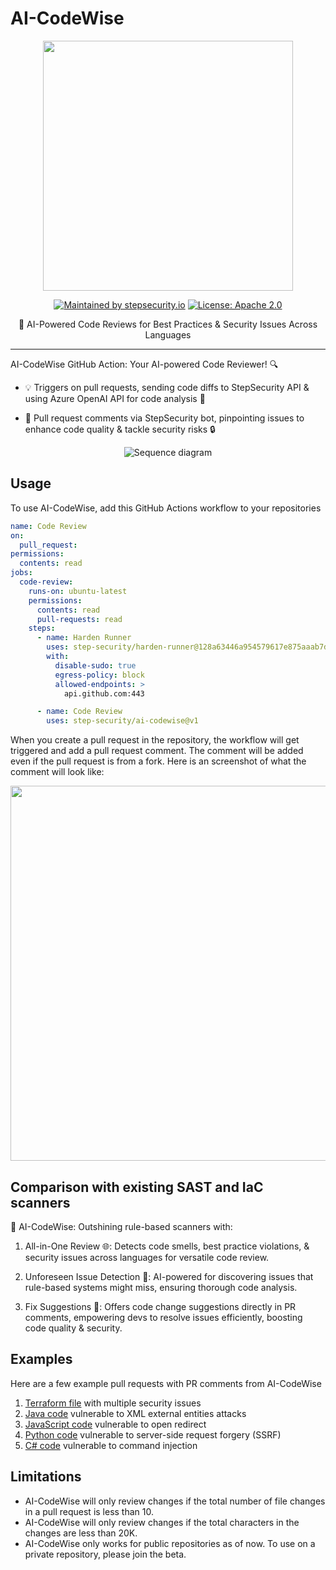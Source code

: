 # AI-CodeWise

<p align="center">
  <img  src="images/banner.png" width="400">
</p>

<div align="center">

[![Maintained by stepsecurity.io](https://img.shields.io/badge/maintained%20by-stepsecurity.io-blueviolet)](https://stepsecurity.io/?utm_source=github&utm_medium=organic_oss&utm_campaign=ai-codewise)
[![License: Apache 2.0](https://img.shields.io/badge/License-Apache%202.0-blue.svg)](https://raw.githubusercontent.com/step-security/ai-codewise/main/LICENSE)

</div>

<p align="center">
🦉 AI-Powered Code Reviews for Best Practices & Security Issues Across Languages
</p>

---

AI-CodeWise GitHub Action: Your AI-powered Code Reviewer! 🔍

- 💡 Triggers on pull requests, sending code diffs to StepSecurity API & using Azure OpenAI API for code analysis 🧠

- 📝 Pull request comments via StepSecurity bot, pinpointing issues to enhance code quality & tackle security risks 🔒

<p align="center">
  <img src="images/sequence-diagram.png" alt="Sequence diagram">
</p>

## Usage

To use AI-CodeWise, add this GitHub Actions workflow to your repositories

```yaml
name: Code Review
on:
  pull_request:
permissions:
  contents: read
jobs:
  code-review:
    runs-on: ubuntu-latest
    permissions:
      contents: read
      pull-requests: read
    steps:
      - name: Harden Runner
        uses: step-security/harden-runner@128a63446a954579617e875aaab7d2978154e969 # v2.4.0
        with:
          disable-sudo: true
          egress-policy: block
          allowed-endpoints: >
            api.github.com:443            

      - name: Code Review
        uses: step-security/ai-codewise@v1
```

When you create a pull request in the repository, the workflow will get triggered and add a pull request comment. The comment will be added even if the pull request is from a fork. Here is an screenshot of what the comment will look like:

<p align="center">
<img src="images/sample-code-comment.png" width="600">
</p>

## Comparison with existing SAST and IaC scanners

🌟 AI-CodeWise: Outshining rule-based scanners with:

1. All-in-One Review 🌐: Detects code smells, best practice violations, & security issues across languages for versatile code review.

2. Unforeseen Issue Detection 🎯: AI-powered for discovering issues that rule-based systems might miss, ensuring thorough code analysis.

3. Fix Suggestions 🔧: Offers code change suggestions directly in PR comments, empowering devs to resolve issues efficiently, boosting code quality & security.

## Examples

Here are a few example pull requests with PR comments from AI-CodeWise

1.	[Terraform file](https://github.com/step-security/ai-codewise-demo/pull/2) with multiple security issues
2.	[Java code](https://github.com/step-security/ai-codewise-demo/pull/5) vulnerable to XML external entities attacks
3.	[JavaScript code](https://github.com/step-security/ai-codewise-demo/pull/3) vulnerable to open redirect
4.	[Python code](https://github.com/step-security/ai-codewise-demo/pull/4) vulnerable to server-side request forgery (SSRF)
5.	[C# code](https://github.com/step-security/ai-codewise-demo/pull/1) vulnerable to command injection


## Limitations

- AI-CodeWise will only review changes if the total number of file changes in a pull request is less than 10.
- AI-CodeWise will only review changes if the total characters in the changes are less than 20K.
- AI-CodeWise only works for public repositories as of now. To use on a private repository, please join the beta.
